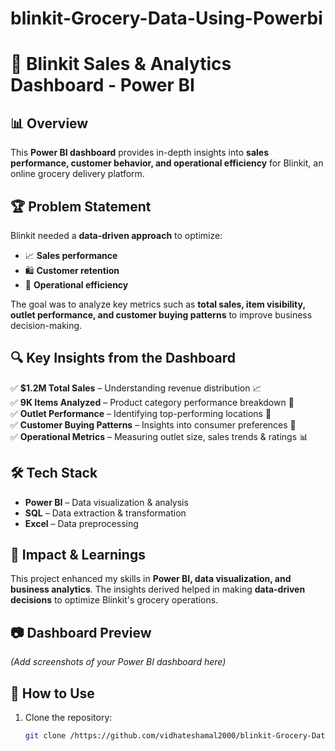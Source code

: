 # blinkit-Grocery-Data-Using-Powerbi

# 🚀 Blinkit Sales & Analytics Dashboard - Power BI  

## 📊 Overview  
This **Power BI dashboard** provides in-depth insights into **sales performance, customer behavior, and operational efficiency** for Blinkit, an online grocery delivery platform.  

## 🏆 Problem Statement  
Blinkit needed a **data-driven approach** to optimize:  
- 📈 **Sales performance**  
- 🛍 **Customer retention**  
- 🏬 **Operational efficiency**  

The goal was to analyze key metrics such as **total sales, item visibility, outlet performance, and customer buying patterns** to improve business decision-making.  

## 🔍 Key Insights from the Dashboard  
✅ **$1.2M Total Sales** – Understanding revenue distribution 📈  
✅ **9K Items Analyzed** – Product category performance breakdown 🛒  
✅ **Outlet Performance** – Identifying top-performing locations 🏢  
✅ **Customer Buying Patterns** – Insights into consumer preferences 👥  
✅ **Operational Metrics** – Measuring outlet size, sales trends & ratings 📊  

## 🛠 Tech Stack  
- **Power BI** – Data visualization & analysis  
- **SQL** – Data extraction & transformation  
- **Excel** – Data preprocessing  

## 📌 Impact & Learnings  
This project enhanced my skills in **Power BI, data visualization, and business analytics**. The insights derived helped in making **data-driven decisions** to optimize Blinkit's grocery operations.  

## 📷 Dashboard Preview  
*(Add screenshots of your Power BI dashboard here)*  

## 🚀 How to Use  
1. Clone the repository:  
   ```bash
   git clone /https://github.com/vidhateshamal2000/blinkit-Grocery-Data-Using-Powerbi
